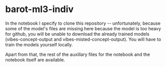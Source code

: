 # barot-ml3-indiv

In the notebook I specify to clone this repository -- unfortunately, because some of the model's files are missing here because the model is too heavy for github, you will be unable to download the already trained models (vibes-concept-output and vibes-misted-concept-output). You will have to train the models yourself locally. 

Apart from that, the rest of the auxillary files for the notebook and the notebook itself are available.

